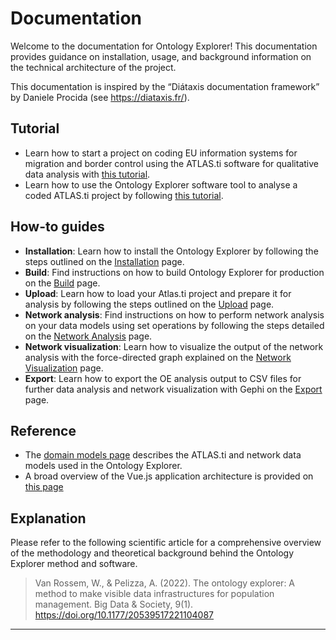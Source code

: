 # Documentation

Welcome to the documentation for Ontology Explorer! This documentation provides guidance on installation, usage, and background information on the technical architecture of the project.

This documentation is inspired by the “Diátaxis documentation framework” by Daniele Procida (see <https://diataxis.fr/>).

## Tutorial

* Learn how to start a project on coding EU information systems for migration and border control using the ATLAS.ti software for qualitative data analysis with [this tutorial](tutorial-atlas.md).
* Learn how to use the Ontology Explorer software tool to analyse a coded ATLAS.ti project by following [this tutorial](tutorial-ontology-explorer.md).

## How-to guides

* **Installation**: Learn how to install the Ontology Explorer by following the steps outlined on the [Installation](installation.md) page.
* **Build**: Find instructions on how to build Ontology Explorer for production on the [Build](build.md) page.
* **Upload**: Learn how to load your Atlas.ti project and prepare it for analysis by following the steps outlined on the [Upload](upload.md) page.
* **Network analysis**: Find instructions on how to perform network analysis on your data models using set operations by following the steps detailed on the [Network Analysis](network-analysis.md) page.
* **Network visualization**: Learn how to visualize the output of the network analysis with the force-directed graph explained on the [Network Visualization](network-visualization.md) page.
* **Export**: Learn how to export the OE analysis output to CSV files for further data analysis and network visualization with Gephi on the [Export](export.md) page.

## Reference

* The [domain models page](domain-model.md) describes the ATLAS.ti and network data models used in the Ontology Explorer.
* A broad overview of the Vue.js application architecture is provided on [this page](architecture.md)

## Explanation

Please refer to the following scientific article for a comprehensive overview of the methodology and theoretical background behind the Ontology Explorer method and software.

> Van Rossem, W., & Pelizza, A. (2022). The ontology explorer: A method to make visible data infrastructures for population management. Big Data & Society, 9(1). <https://doi.org/10.1177/20539517221104087>

---
